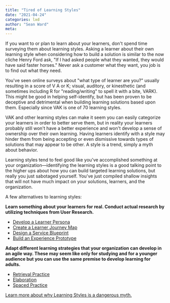 ```yaml
---
title: "Tired of Learning Styles"
date: "2021-04-24"
categories: lxd
author: "Sean Ward"
meta:
---
```


If you want to or plan to learn about your learners, don't spend time surveying them about learning styles. Asking a learner about their own learning style when considering how to build a solution is similar to the now cliche Henry Ford ask, "If I had asked people what they wanted, they would have said faster horses." Never ask a customer what they want, you job is to find out what they need.

You've seen online surveys about "what type of learner are you?" usually resulting in a score of V A or K; visual, auditory, or kinesthetic (and sometimes including R for "reading/writing" to spell it with a bite, VARK). This might be good in helping self-identify, but has been proven to be deceptive and detrimental when building learning solutions based upon them. Especially since VAK is one of 70 learning styles. 

VAK and other learning styles can make it seem you can easily categorize your learners in order to better serve them, but in reality your learners probably still won't have a better experience and won't develop a sense of ownership over their own learning. Having learners identify with a style may hinder them from being accepting or even dismissive towards types of solutions that may appear to be other. A style is a trend, simply a myth about behavior.

Learning styles tend to feel good like you've accomplished something at your organization—identifying the learning styles is a good talking point to the higher ups about how you can build targeted learning solutions, but really you just sabotaged yourself. You've just compiled shallow insights that will not have much impact on your solutions, learners, and the organization.

A few alternatives to learning styles:

**Learn something about your learners for real. Conduct actual research by utilizing techniques from User Research.**
- [Develop a Learner Persona](https://www.disprz.com/blog/understanding-learner-personas/)
- [Create a Learner Journey Map](https://www.bottomlineperformance.com/why-you-need-learning-journey-map/)
- [Design a Service Blueprint](https://miro.com/guides/service-blueprints/)
- [Build an Experience Prototype](https://hci.stanford.edu/dschool/resources/prototyping/SuriExperiencePrototyping.pdf)

**Adapt different learning strategies that your organization can develop in an agile way. These may seem like only for studying and for a younger audience but you can use the same premise to develop learning for adults.**
- [Retrieval Practice](https://www.learningscientists.org/blog/2016/6/23-1)
- [Elaboration](https://www.learningscientists.org/blog/2016/7/7-1)
- [Spaced Practice](https://www.learningscientists.org/blog/2016/7/21-1?rq=spaced%20practice)

[Learn more about why Learning Styles is a dangerous myth.](https://www.frontiersin.org/articles/10.3389/fpsyg.2015.01908/full)
